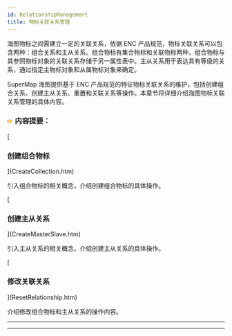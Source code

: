 ```yaml
---
id: RelationshipManagement
title: 物标关联关系管理
---
```

海图物标之间需建立一定的关联关系，依据 ENC
产品规范，物标关联关系可以包含两种：组合关系和主从关系。组合物标有集合物标和关联物标两种，组合物标与其参照物标对象的关联关系存储于另一属性表中。主从关系用于表达具有等级的关系，通过指定主物标对象和从属物标对象来确定。

SuperMap 海图提供基于 ENC
产品规范的特征物标关联关系的维护，包括创建组合关系、创建主从关系、重置和关联关系等操作。本章节将详细介绍海图物标关联关系管理的具体内容。

### ![](../../../../img/seealso.png) 内容提要：

[

### 创建组合物标

](CreateCollection.htm)

引入组合物标的相关概念，介绍创建组合物标的具体操作。

[

### 创建主从关系

](CreateMasterSlave.htm)

引入主从关系的相关概念，介绍创建主从关系的具体操作。

[

### 修改关联关系

](ResetRelationship.htm)

介绍修改组合物标和主从关系的操作内容。

* * *

[](http://www.supermap.com)  
  
---

